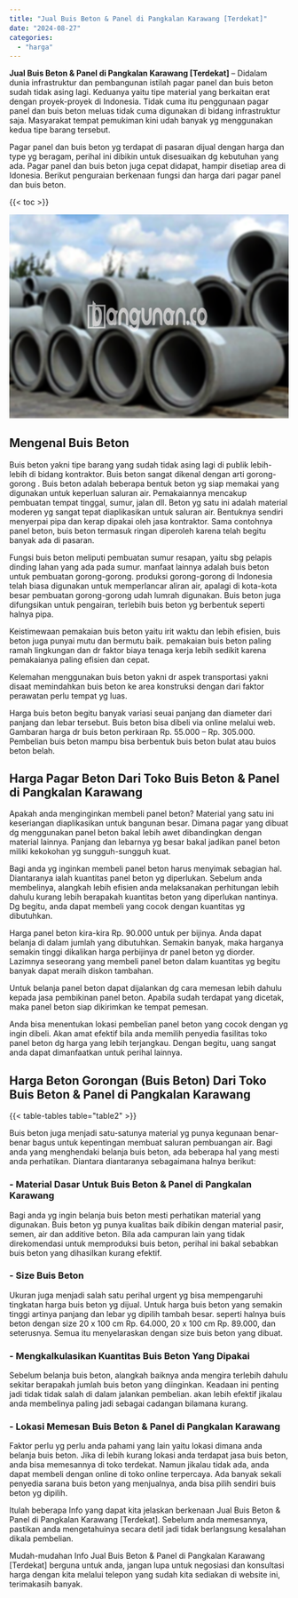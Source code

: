 ```yaml
---
title: "Jual Buis Beton & Panel di Pangkalan Karawang [Terdekat]"
date: "2024-08-27"
categories: 
  - "harga"
---
```


**Jual Buis Beton & Panel di Pangkalan Karawang \[Terdekat\]** – Didalam dunia infrastruktur dan pembangunan istilah pagar panel dan buis beton sudah tidak asing lagi. Keduanya yaitu tipe material yang berkaitan erat dengan proyek-proyek di Indonesia. Tidak cuma itu penggunaan pagar panel dan buis beton meluas tidak cuma digunakan di bidang infrastruktur saja. Masyarakat tempat pemukiman kini udah banyak yg menggunakan kedua tipe barang tersebut.

Pagar panel dan buis beton yg terdapat di pasaran dijual dengan harga dan type yg beragam, perihal ini dibikin untuk disesuaikan dg kebutuhan yang ada. Pagar panel dan buis beton juga cepat didapat, hampir disetiap area di Idonesia. Berikut penguraian berkenaan fungsi dan harga dari pagar panel dan buis beton.

{{< toc >}}

![Jual Buis Beton & Panel di Pangkalan Karawang [Terdekat]](/images/jual-panel-buis-beton-murah-36.png)

## Mengenal Buis Beton

Buis beton yakni tipe barang yang sudah tidak asing lagi di publik lebih-lebih di bidang kontraktor. Buis beton sangat dikenal dengan arti gorong-gorong . Buis beton adalah beberapa bentuk beton yg siap memakai yang digunakan untuk keperluan saluran air. Pemakaiannya mencakup pembuatan tempat tinggal, sumur, jalan dll. Beton yg satu ini adalah material moderen yg sangat tepat diaplikasikan untuk saluran air. Bentuknya sendiri menyerpai pipa dan kerap dipakai oleh jasa kontraktor. Sama contohnya panel beton, buis beton termasuk ringan diperoleh karena telah begitu banyak ada di pasaran.

Fungsi buis beton meliputi pembuatan sumur resapan, yaitu sbg pelapis dinding lahan yang ada pada sumur. manfaat lainnya adalah buis beton untuk pembuatan gorong-gorong. produksi gorong-gorong di Indonesia telah biasa digunakan untuk memperlancar aliran air, apalagi di kota-kota besar pembuatan gorong-gorong udah lumrah digunakan. Buis beton juga difungsikan untuk pengairan, terlebih buis beton yg berbentuk seperti halnya pipa.

Keistimewaan pemakaian buis beton yaitu irit waktu dan lebih efisien, buis beton juga punyai mutu dan bermutu baik. pemakaian buis beton paling ramah lingkungan dan dr faktor biaya tenaga kerja lebih sedikit karena pemakaianya paling efisien dan cepat.

Kelemahan menggunakan buis beton yakni dr aspek transportasi yakni disaat memindahkan buis beton ke area konstruksi dengan dari faktor perawatan perlu tempat yg luas.

Harga buis beton begitu banyak variasi seuai panjang dan diameter dari panjang dan lebar tersebut. Buis beton bisa dibeli via online melalui web. Gambaran harga dr buis beton perkiraan Rp. 55.000 – Rp. 305.000. Pembelian buis beton mampu bisa berbentuk buis beton bulat atau buios beton belah.

## Harga Pagar Beton Dari Toko Buis Beton & Panel di Pangkalan Karawang

Apakah anda menginginkan membeli panel beton? Material yang satu ini keseriangan diaplikasikan untuk bangunan besar. Dimana pagar yang dibuat dg menggunakan panel beton bakal lebih awet dibandingkan dengan material lainnya. Panjang dan lebarnya yg besar bakal jadikan panel beton miliki kekokohan yg sungguh-sungguh kuat.

Bagi anda yg inginkan membeli panel beton harus menyimak sebagian hal. Diantaranya ialah kuantitas panel beton yg diperlukan. Sebelum anda membelinya, alangkah lebih efisien anda melaksanakan perhitungan lebih dahulu kurang lebih berapakah kuantitas beton yang diperlukan nantinya. Dg begitu, anda dapat membeli yang cocok dengan kuantitas yg dibutuhkan.

Harga panel beton kira-kira Rp. 90.000 untuk per bijinya. Anda dapat belanja di dalam jumlah yang dibutuhkan. Semakin banyak, maka harganya semakin tinggi dikalikan harga perbijinya dr panel beton yg diorder. Lazimnya seseorang yang membeli panel beton dalam kuantitas yg begitu banyak dapat meraih diskon tambahan.

Untuk belanja panel beton dapat dijalankan dg cara memesan lebih dahulu kepada jasa pembikinan panel beton. Apabila sudah terdapat yang dicetak, maka panel beton siap dikirimkan ke tempat pemesan.

Anda bisa menentukan lokasi pembelian panel beton yang cocok dengan yg ingin dibeli. Akan amat efektif bila anda memilih penyedia fasilitas toko panel beton dg harga yang lebih terjangkau. Dengan begitu, uang sangat anda dapat dimanfaatkan untuk perihal lainnya.

## Harga Beton Gorongan (Buis Beton) Dari Toko Buis Beton & Panel di Pangkalan Karawang

{{< table-tables table="table2" >}}

Buis beton juga menjadi satu-satunya material yg punya kegunaan benar-benar bagus untuk kepentingan membuat saluran pembuangan air. Bagi anda yang menghendaki belanja buis beton, ada beberapa hal yang mesti anda perhatikan. Diantara diantaranya sebagaimana halnya berikut:

### \- Material Dasar Untuk Buis Beton & Panel di Pangkalan Karawang

Bagi anda yg ingin belanja buis beton mesti perhatikan material yang digunakan. Buis beton yg punya kualitas baik dibikin dengan material pasir, semen, air dan additive beton. Bila ada campuran lain yang tidak direkomendasi untuk memproduksi buis beton, perihal ini bakal sebabkan buis beton yang dihasilkan kurang efektif.

### \- Size Buis Beton

Ukuran juga menjadi salah satu perihal urgent yg bisa mempengaruhi tingkatan harga buis beton yg dijual. Untuk harga buis beton yang semakin tinggi artinya panjang dan lebar yg dipilih tambah besar. seperti halnya buis beton dengan size 20 x 100 cm Rp. 64.000, 20 x 100 cm Rp. 89.000, dan seterusnya. Semua itu menyelaraskan dengan size buis beton yang dibuat.

### \- Mengkalkulasikan Kuantitas Buis Beton Yang Dipakai

Sebelum belanja buis beton, alangkah baiknya anda mengira terlebih dahulu sekitar berapakah jumlah buis beton yang diinginkan. Keadaan ini penting jadi tidak tidak salah di dalam jalankan pembelian. akan lebih efektif jikalau anda membelinya paling jadi sebagai cadangan bilamana kurang.

### \- Lokasi Memesan Buis Beton & Panel di Pangkalan Karawang

Faktor perlu yg perlu anda pahami yang lain yaitu lokasi dimana anda belanja buis beton. Jika di lebih kurang lokasi anda terdapat jasa buis beton, anda bisa memesannya di toko terdekat. Namun jikalau tidak ada, anda dapat membeli dengan online di toko online terpercaya. Ada banyak sekali penyedia sarana buis beton yang menjualnya, anda bisa pilih sendiri buis beton yg dipilih.

Itulah beberapa Info yang dapat kita jelaskan berkenaan Jual Buis Beton & Panel di Pangkalan Karawang \[Terdekat\]. Sebelum anda memesannya, pastikan anda mengetahuinya secara detil jadi tidak berlangsung kesalahan dikala pembelian.

Mudah-mudahan Info Jual Buis Beton & Panel di Pangkalan Karawang \[Terdekat\] berguna untuk anda, jangan lupa untuk negosiasi dan konsultasi harga dengan kita melalui telepon yang sudah kita sediakan di website ini, terimakasih banyak.
